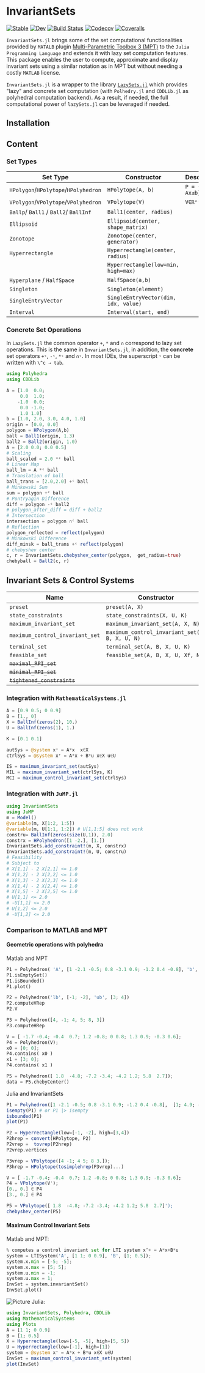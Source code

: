 # InvariantSets

[![Stable](https://img.shields.io/badge/docs-stable-blue.svg)](https://ueliwechsler.github.io/InvariantSets.jl/stable)
[![Dev](https://img.shields.io/badge/docs-dev-blue.svg)](https://ueliwechsler.github.io/InvariantSets.jl/dev)
[![Build Status](https://travis-ci.com/ueliwechsler/InvariantSets.jl.svg?branch=master)](https://travis-ci.com/ueliwechsler/InvariantSets.jl)
[![Codecov](https://codecov.io/gh/ueliwechsler/InvariantSets.jl/branch/master/graph/badge.svg)](https://codecov.io/gh/ueliwechsler/InvariantSets.jl)
[![Coveralls](https://coveralls.io/repos/github/ueliwechsler/InvariantSets.jl/badge.svg?branch=master)](https://coveralls.io/github/ueliwechsler/InvariantSets.jl?branch=master)

`InvariantSets.jl` brings some of the set computational functionalities provided by `MATALB` plugin  [Multi-Parametric Toolbox 3 (MPT)](https://www.mpt3.org/) to the `Julia Programming Language` and extends it with lazy set computation features. This package enables the user to compute, approximate and display invariant sets using a similar notation as in MPT but without needing a costly `MATLAB` license.

`InvariantSets.jl` is a wrapper to the library [`LazySets.jl`](https://github.com/JuliaReach/LazySets.jl) which provides "lazy" and concrete set computation (with `Polhedry.jl` and `CDDLib.jl` as polyhedral computation backend).
As a result, if needed, the full computational power of `lazySets.jl` can be leveraged if needed.

## Installation


## Content

### Set Types
Set Type | Constructor | Description
---- | ----| -----
`HPolygon`/`HPolytope`/`HPolyhedron` | `HPolytope(A, b)` | `P = {x∈ℝⁿ: Ax≤b}`  
`VPolygon`/`VPolytope`/`VPolyhedron` | `VPolytope(V)` | `V∈ℝⁿˣᵐ`
`Ballp`/ `Ball1` / `Ball2`/ `BallInf` | `Ball1(center, radius)` |
`Ellipsoid` | `Ellipsoid(center, shape_matrix)` |
`Zonotope` | `Zonotope(center, generator)`
`Hyperrectangle` | `Hyperrectangle(center, radius)` | 
` `  | `Hyperrectangle(low=min, high=max)` |
`Hyperplane` / `HalfSpace` | `HalfSpace(a,b)` |
`Singleton` | `Singleton(element)` |
`SingleEntryVector` | `SingleEntryVector(dim, idx, value)` |
`Interval` | `Interval(start, end)` |


### Concrete Set Operations

In `LazySets.jl` the common operator `+`, `*` and `∩` correspond to lazy set operations.
This is the same in `InvariantSets.jl`, in addition, the **concrete** set operators
`+ᶜ`, `-ᶜ`, `*ᶜ` and `∩ᶜ`. In most IDEs, the superscript `ᶜ` can be written with `\^c → tab`.
```julia
using Polyhedra
using CDDLib

A = [1.0  0.0;
     0.0  1.0;
    -1.0  0.0;
     0.0 -1.0;
     1.0 1.0]
b = [1.0, 2.0, 3.0, 4.0, 1.0]
origin = [0.0, 0.0]
polygon = HPolygon(A,b)
ball = Ball1(origin, 1.3)
ball2 = Ball2(origin, 1.0)
A = [2.0 0.0; 0.0 0.5]
# Scaling
ball_scaled = 2.0 *ᶜ ball
# Linear Map
ball_lm = A *ᶜ ball
# Translation of ball
ball_trans = [2.0,2.0] +ᶜ ball
# Minkowski Sum
sum = polygon +ᶜ ball
# Pontryagin Difference
diff = polygon -ᶜ ball2
# polygon_after_diff = diff + ball2
# Intersection
intersection = polygon ∩ᶜ ball
# Reflection
polygon_reflected = reflect(polygon)
# Minkowski Difference
diff_minsk = ball_trans +ᶜ reflect(polygon)
# chebyshev center
c, r = InvariantSets.chebyshev_center(polygon,  get_radius=true)
chebyball = Ball2(c, r)
```

## Invariant Sets & Control Systems
Name  | Constructor | Description
 ----| ---- | ----
`preset` | `preset(A, X)` |
`state_constraints` | `state_constraints(X, U, K)` |
`maximum_invariant_set` | `maximum_invariant_set(A, X, N)` |
`maximum_control_invariant_set` | `maximum_control_invariant_set(A, B, X, U, N)` |
`terminal_set` | `terminal_set(A, B, X, U, K)` |
`feasible_set` | `feasible_set(A, B, X, U, Xf, N)` |
~~`maximal_RPI_set`~~ | ` ` |
~~`minimal_RPI_set`~~ | ` ` |
~~`tightened_constraints`~~ | ` ` |

### Integration with `MathematicalSystems.jl`
```julia
A = [0.9 0.5; 0 0.9]
B = [1., 0]
X = BallInf(zeros(2), 10.)
U = BallInf(zeros(1), 1.)

K = [0.1 0.1]

autSys = @system x⁺ = A*x  x∈X
ctrlSys = @system x⁺ = A*x + B*u x∈X u∈U

IS = maximum_invariant_set(autSys)
MIL = maximum_invariant_set(ctrlSys, K)
MCI = maximum_control_invariant_set(ctrlSys)
```

### Integration with `JuMP.jl`
```julia
using InvariantSets
using JuMP
m = Model()
@variable(m, X[1:2, 1:5])
@variable(m, U[1:1, 1:2]) # U[1,1:5] does not work
constru= BallInf(zeros(size(U,1)), 2.0)
constrx = HPolyhedron([1 -2.], [1.])
InvariantSets.add_constraint!(m, X, constrx)
InvariantSets.add_constraint!(m, U, constru)
# Feasibility
# Subject to
# X[1,1] - 2 X[2,1] <= 1.0
# X[1,2] - 2 X[2,2] <= 1.0
# X[1,3] - 2 X[2,3] <= 1.0
# X[1,4] - 2 X[2,4] <= 1.0
# X[1,5] - 2 X[2,5] <= 1.0
# U[1,1] <= 2.0
# -U[1,1] <= 2.0
# U[1,2] <= 2.0
# -U[1,2] <= 2.0
```

### Comparison to MATLAB and MPT

#### Geometric operations with polyhedra
Matlab and MPT
```python
P1 = Polyhedron( 'A', [1 -2.1 -0.5; 0.8 -3.1 0.9; -1.2 0.4 -0.8], 'b', [1; 4.9; -1.8])
P1.isEmptySet()
P1.isBounded()
P1.plot()

P2 = Polyhedron('lb', [-1; -2], 'ub', [3; 4])
P2.computeVRep
P2.V

P3 = Polyhedron([4, -1; 4, 5; 8, 3])
P3.computeHRep

V = [ -1.7 -0.4; -0.4  0.7; 1.2 -0.8; 0 0.8; 1.3 0.9; -0.3 0.6];
P4 = Polyhedron(V);
x0 = [0; 0];
P4.contains( x0 )
x1 = [3; 0];
P4.contains( x1 )

P5 = Polyhedron([ 1.8  -4.8; -7.2 -3.4; -4.2 1.2; 5.8  2.7]);
data = P5.chebyCenter()
```
Julia and InvariantSets
```julia
P1 = Polyhedron([1 -2.1 -0.5; 0.8 -3.1 0.9; -1.2 0.4 -0.8],  [1; 4.9; -1.8])
isempty(P1) # or P1 |> isempty
isbounded(P1)
plot(P1)

P2 = Hyperrectangle(low=[-1, -2], high=[3,4])
P2hrep = convert(HPolytope, P2)
P2vrep =  tovrep(P2hrep)
P2vrep.vertices

P3vrep = VPolytope([4 -1; 4 5; 8 3.]);
P3hrep = HPolytope(tosimplehrep(P3vrep)...)

V = [ -1.7 -0.4; -0.4  0.7; 1.2 -0.8; 0 0.8; 1.3 0.9; -0.3 0.6];
P4 = VPolytope(V');
[0., 0.] ∈ P4
[3., 0.] ∈ P4

P5 = VPolytope([ 1.8  -4.8; -7.2 -3.4; -4.2 1.2; 5.8  2.7]');
chebyshev_center(P5)
```


#### Maximum Control Invariant Sets
Matlab and MPT:
``` python
% computes a control invariant set for LTI system x^+ = A*x+B*u
system = LTISystem('A', [1 1; 0 0.9], 'B', [1; 0.5]);
system.x.min = [-5; -5];
system.x.max = [5; 5];
system.u.min = -1;
system.u.max = 1;
InvSet = system.invariantSet()
InvSet.plot()
```
![Picture](C:\Users\ueliwech\.julia\dev\InvariantSets\docs\imgs\matlab_invariant_set.png)
Julia:
```julia
using InvariantSets, Polyhedra, CDDLib
using MathematicalSystems
using Plots
A = [1 1; 0 0.9]
B = [1; 0.5]
X = Hyperrectangle(low=[-5, -5], high=[5, 5])
U = Hyperrectangle(low=[-1], high=[1])
system = @system x⁺ = A*x + B*u x∈X u∈U
InvSet = maximum_control_invariant_set(system)
plot(InvSet)
```
